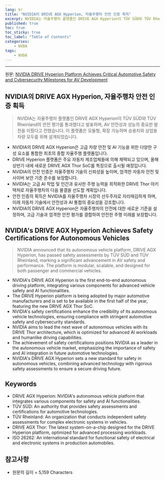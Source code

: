 ```yaml
---
lang: kr
title: "NVIDIA의 DRIVE AGX Hyperion, 자율주행차 안전 인증 획득"
excerpt: NVIDIA는 자율주행차 플랫폼인 DRIVE AGX Hyperion이 TÜV SÜD와 TÜV Rheinland의 안전 평가를 통과했다고 발표하며, AV 안전성과 성능의 중요한 발전을 이뤘다고 전했습니다. 이 플랫폼은 모듈형, 확장 가능하며 승용차와 상업용 차량 모두를 위해 설계되었습니다.
published: true
toc: true
toc_sticky: true
toc_label: "Table of Contents"
categories:
    - NVDA
tags:
    - NVDA
---
```


---

  원문: [NVIDIA DRIVE Hyperion Platform Achieves Critical Automotive Safety and Cybersecurity Milestones for AV Development](https://www.investing.com/news/assorted/nvidia-drive-hyperion-platform-achieves-critical-automotive-safety-and-cybersecurity-milestones-for-av-development-432SI-3799959)

## NVIDIA의 DRIVE AGX Hyperion, 자율주행차 안전 인증 획득

> NVIDIA는 자율주행차 플랫폼인 DRIVE AGX Hyperion이 TÜV SÜD와 TÜV Rheinland의 안전 평가를 통과했다고 발표하며, AV 안전성과 성능의 중요한 발전을 이뤘다고 전했습니다. 이 플랫폼은 모듈형, 확장 가능하며 승용차와 상업용 차량 모두를 위해 설계되었습니다.


- NVIDIA의 DRIVE AGX Hyperion은 고급 차량 안전 및 AI 기능을 위한 다양한 구성 요소를 통합한 최초의 종합 자율주행 플랫폼입니다.
- DRIVE Hyperion 플랫폼은 주요 자동차 제조업체들에 의해 채택되고 있으며, 올해 상반기 내에 새로운 DRIVE AGX Thor SoC를 특징으로 출시될 예정입니다.
- NVIDIA의 안전 인증은 자율주행차 기술의 신뢰성을 높이며, 엄격한 자동차 안전 및 사이버 보안 기준 준수를 보장합니다.
- NVIDIA는 고급 AI 작업 및 인간과 유사한 주행 능력을 최적화한 DRIVE Thor 아키텍처로 자율주행차의 다음 물결을 선도할 계획입니다.
- 안전 인증의 획득은 NVIDIA를 자율주행차 시장의 선두주자로 자리매김하게 하며, 미래 자동차 기술에서 안전성과 AI 통합의 중요성을 강조합니다.
- NVIDIA의 DRIVE AGX Hyperion은 자율주행차의 안전에 대한 새로운 기준을 설정하며, 고급 기술과 엄격한 안전 평가를 결합하여 안전한 주행 미래를 보장합니다.

## NVIDIA's DRIVE AGX Hyperion Achieves Safety Certifications for Autonomous Vehicles

> NVIDIA announced that its autonomous vehicle platform, DRIVE AGX Hyperion, has passed safety assessments by TÜV SÜD and TÜV Rheinland, marking a significant advancement in AV safety and performance. The platform is modular, scalable, and designed for both passenger and commercial vehicles.


- NVIDIA's DRIVE AGX Hyperion is the first end-to-end autonomous driving platform, integrating various components for advanced vehicle safety and AI functionalities.
- The DRIVE Hyperion platform is being adopted by major automotive manufacturers and is set to be available in the first half of the year, featuring the new DRIVE AGX Thor SoC.
- NVIDIA's safety certifications enhance the credibility of its autonomous vehicle technologies, ensuring compliance with stringent automotive safety and cybersecurity standards.
- NVIDIA aims to lead the next wave of autonomous vehicles with its DRIVE Thor architecture, which is optimized for advanced AI workloads and humanlike driving capabilities.
- The achievement of safety certifications positions NVIDIA as a leader in the autonomous vehicle market, emphasizing the importance of safety and AI integration in future automotive technologies.
- NVIDIA's DRIVE AGX Hyperion sets a new standard for safety in autonomous vehicles, combining advanced technology with rigorous safety assessments to ensure a secure driving future.

## Keywords

- DRIVE AGX Hyperion: NVIDIA's autonomous vehicle platform that integrates various components for safety and AI functionalities.
- TÜV SÜD: An authority that provides safety assessments and certifications for automotive technologies.
- TÜV Rheinland: An organization that conducts independent safety assessments for complex electronic systems in vehicles.
- DRIVE AGX Thor: The latest system-on-a-chip designed for the DRIVE Hyperion platform, optimized for advanced processing workloads.
- ISO 26262: An international standard for functional safety of electrical and electronic systems in production automobiles.

## 참고사항

- 원문의 길이 = 5,159 Characters

